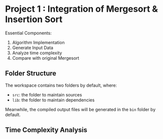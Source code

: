 # Project 1 : Integration of Mergesort & Insertion Sort

Essential Components:

1. Algorithm Implementation
2. Generate Input Data
3. Analyze time complexity
4. Compare with original Mergesort



## Folder Structure

The workspace contains two folders by default, where:

- `src`: the folder to maintain sources
- `lib`: the folder to maintain dependencies

Meanwhile, the compiled output files will be generated in the `bin` folder by default.


## Time Complexity Analysis

